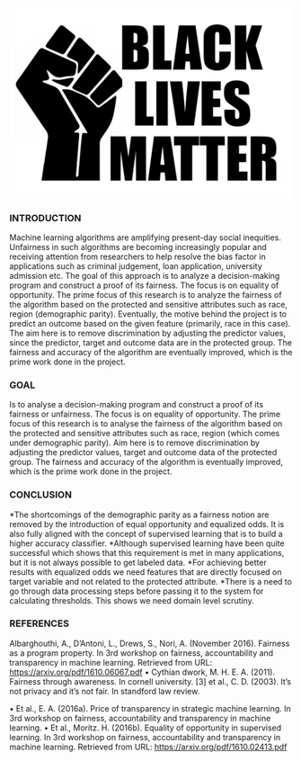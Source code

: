 ![alt text](BlackLivesMatter/static/blacklivesmatter-1.jpeg?raw=true)

### INTRODUCTION
Machine learning algorithms are amplifying present-day social inequities. Unfairness in such
algorithms are becoming increasingly popular and receiving attention from researchers to help
resolve the bias factor in applications such as criminal judgement, loan application, university
admission etc. The goal of this approach is to analyze a decision-making program and construct a
proof of its fairness. The focus is on equality of opportunity.
The prime focus of this research is to analyze the fairness of the algorithm based on the protected
and sensitive attributes such as race, region (demographic parity). Eventually, the motive behind
the project is to predict an outcome based on the given feature (primarily, race in this case). The
aim here is to remove discrimination by adjusting the predictor values, since the predictor, target
and outcome data are in the protected group. The fairness and accuracy of the algorithm are
eventually improved, which is the prime work done in the project.

### GOAL
Is to analyse a decision-making program and construct a proof of its fairness or unfairness.
The focus is on equality of opportunity.
The prime focus of this research is to analyse the fairness of the algorithm based on the protected
and sensitive attributes such as race, region (which comes under demographic parity). Aim here
is to remove discrimination by adjusting the predictor values, target and outcome data of the
protected group. The fairness and accuracy of the algorithm is eventually improved, which is the
prime work done in the project.

### CONCLUSION

*The shortcomings of the demographic parity as a fairness notion are removed by the introduction of equal opportunity and equalized odds. It is also fully aligned with the concept of supervised learning that is to build a higher accuracy classifier.​
*Although supervised learning have been quite successful which shows that this requirement is met in many applications, but it is not always possible to get labeled data.​
*For achieving better results with equalized odds we need features that are directly focused on target variable and not related to the protected attribute.​
*There is a need to go through data processing steps before passing it to the system for calculating thresholds. This shows we need domain level scrutiny.

### REFERENCES
Albarghouthi, A., D’Antoni, L., Drews, S., Nori, A. (November 2016). 
Fairness as a program property. In 3rd workshop on fairness, accountability and transparency in
machine learning. Retrieved from URL: https://arxiv.org/pdf/1610.06067.pdf
• Cythian dwork, M. H. E. A. (2011). Fairness through awareness. In cornell university. [3] et
al., C. D. (2003). It’s not privacy and it’s not fair. In standford law review.

• Et al., E. A. (2016a). Price of transparency in strategic machine learning. In 3rd workshop
on fairness, accountability and transparency in machine learning.
• Et al., Moritz. H. (2016b). Equality of opportunity in supervised learning. In 3rd workshop
on fairness, accountability and transparency in machine learning. Retrieved from URL:
https://arxiv.org/pdf/1610.02413.pdf
